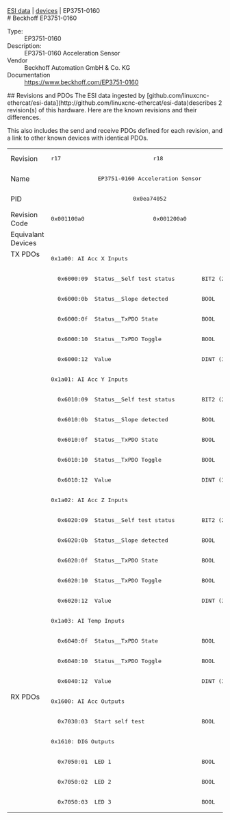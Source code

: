 <div class="nav"><a href="/esi-data">ESI data</a> | <a href="/esi-data/devices">devices</a> | EP3751-0160</div>
#  Beckhoff EP3751-0160

<dl>
  <dt>Type:</dt><dd>EP3751-0160</dd>
  <dt>Description:</dt><dd>EP3751-0160 Acceleration Sensor</dd>
  <dt>Vendor</dt><dd>Beckhoff Automation GmbH & Co. KG</dd>
  <dt>Documentation</dt><dd><a href="https://www.beckhoff.com/EP3751-0160">https://www.beckhoff.com/EP3751-0160</a></dd>
</dl>
## Revisions and PDOs
The ESI data ingested by [github.com/linuxcnc-ethercat/esi-data](http://github.com/linuxcnc-ethercat/esi-data)describes 2 revision(s) of this hardware.  Here are the known revisions and their differences.

This also includes the send and receive PDOs defined for each revision, and a link to other known devices with identical PDOs.

<table>
<tr >
<td class="first">Revision</td>
<td ><pre>r17</pre></td>
<td ><pre>r18</pre></td>
</tr>
<tr >
<td class="first">Name</td>
<td  colspan=2 align="center"><pre>EP3751-0160 Acceleration Sensor</pre></td>
</tr>
<tr >
<td class="first">PID</td>
<td  colspan=2 align="center"><pre>0x0ea74052</pre></td>
</tr>
<tr >
<td class="first">Revision Code</td>
<td ><pre>0x001100a0</pre></td>
<td ><pre>0x001200a0</pre></td>
</tr>
<tr >
<td class="first">Equivalant Devices</td>
<td  colspan=2 align="center"></td>
</tr>
<tr class="txpdo pdosection">
<td class="first" rowspan=22 valign=top>TX PDOs</td>
<td colspan=2 align="left"><pre>0x1a00: AI Acc X Inputs</pre></td>
<td></td>
</tr>
<tr class="txpdo">
<td  colspan=2 align="left"><pre>  0x6000:09  Status__Self test status        BIT2 (2 bits)</pre></td>
</tr>
<tr class="txpdo">
<td  colspan=2 align="left"><pre>  0x6000:0b  Status__Slope detected          BOOL</pre></td>
</tr>
<tr class="txpdo">
<td  colspan=2 align="left"><pre>  0x6000:0f  Status__TxPDO State             BOOL</pre></td>
</tr>
<tr class="txpdo">
<td  colspan=2 align="left"><pre>  0x6000:10  Status__TxPDO Toggle            BOOL</pre></td>
</tr>
<tr class="txpdo">
<td  colspan=2 align="left"><pre>  0x6000:12  Value                           DINT (32 bits)</pre></td>
</tr>
<tr class="txpdo pdosection">
<td  colspan=2 align="left"><pre>0x1a01: AI Acc Y Inputs</pre></td>
</tr>
<tr class="txpdo">
<td  colspan=2 align="left"><pre>  0x6010:09  Status__Self test status        BIT2 (2 bits)</pre></td>
</tr>
<tr class="txpdo">
<td  colspan=2 align="left"><pre>  0x6010:0b  Status__Slope detected          BOOL</pre></td>
</tr>
<tr class="txpdo">
<td  colspan=2 align="left"><pre>  0x6010:0f  Status__TxPDO State             BOOL</pre></td>
</tr>
<tr class="txpdo">
<td  colspan=2 align="left"><pre>  0x6010:10  Status__TxPDO Toggle            BOOL</pre></td>
</tr>
<tr class="txpdo">
<td  colspan=2 align="left"><pre>  0x6010:12  Value                           DINT (32 bits)</pre></td>
</tr>
<tr class="txpdo pdosection">
<td  colspan=2 align="left"><pre>0x1a02: AI Acc Z Inputs</pre></td>
</tr>
<tr class="txpdo">
<td  colspan=2 align="left"><pre>  0x6020:09  Status__Self test status        BIT2 (2 bits)</pre></td>
</tr>
<tr class="txpdo">
<td  colspan=2 align="left"><pre>  0x6020:0b  Status__Slope detected          BOOL</pre></td>
</tr>
<tr class="txpdo">
<td  colspan=2 align="left"><pre>  0x6020:0f  Status__TxPDO State             BOOL</pre></td>
</tr>
<tr class="txpdo">
<td  colspan=2 align="left"><pre>  0x6020:10  Status__TxPDO Toggle            BOOL</pre></td>
</tr>
<tr class="txpdo">
<td  colspan=2 align="left"><pre>  0x6020:12  Value                           DINT (32 bits)</pre></td>
</tr>
<tr class="txpdo pdosection">
<td  colspan=2 align="left"><pre>0x1a03: AI Temp Inputs</pre></td>
</tr>
<tr class="txpdo">
<td  colspan=2 align="left"><pre>  0x6040:0f  Status__TxPDO State             BOOL</pre></td>
</tr>
<tr class="txpdo">
<td  colspan=2 align="left"><pre>  0x6040:10  Status__TxPDO Toggle            BOOL</pre></td>
</tr>
<tr class="txpdo">
<td  colspan=2 align="left"><pre>  0x6040:12  Value                           DINT (32 bits)</pre></td>
</tr>
<tr class="rxpdo pdosection">
<td class="first" rowspan=6 valign=top>RX PDOs</td>
<td colspan=2 align="left"><pre>0x1600: AI Acc Outputs</pre></td>
<td></td>
</tr>
<tr class="rxpdo">
<td  colspan=2 align="left"><pre>  0x7030:03  Start self test                 BOOL</pre></td>
</tr>
<tr class="rxpdo pdosection">
<td  colspan=2 align="left"><pre>0x1610: DIG Outputs</pre></td>
</tr>
<tr class="rxpdo">
<td  colspan=2 align="left"><pre>  0x7050:01  LED 1                           BOOL</pre></td>
</tr>
<tr class="rxpdo">
<td  colspan=2 align="left"><pre>  0x7050:02  LED 2                           BOOL</pre></td>
</tr>
<tr class="rxpdo">
<td  colspan=2 align="left"><pre>  0x7050:03  LED 3                           BOOL</pre></td>
</tr>
</table>
